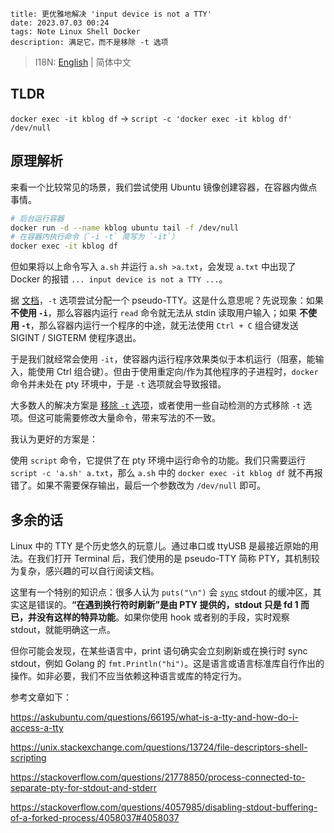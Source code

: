 ```
title: 更优雅地解决 'input device is not a TTY'
date: 2023.07.03 00:24
tags: Note Linux Shell Docker
description: 满足它，而不是移除 -t 选项
```

> I18N: [English](/./post/202307030023) | 简体中文

## TLDR

`docker exec -it kblog df` -> `script -c 'docker exec -it kblog df' /dev/null`

## 原理解析

来看一个比较常见的场景，我们尝试使用 Ubuntu 镜像创建容器，在容器内做点事情。

```sh
# 后台运行容器
docker run -d --name kblog ubuntu tail -f /dev/null
# 在容器内执行命令（`-i -t` 简写为 `-it`）
docker exec -it kblog df
```

但如果将以上命令写入 `a.sh` 并运行 `a.sh >a.txt`，会发现 `a.txt` 中出现了 Docker 的报错 `... input device is not a TTY ...`。

据 [文档](https://docs.docker.com/engine/reference/commandline/run/#name)，`-t` 选项尝试分配一个 pseudo-TTY。这是什么意思呢？先说现象：如果 **不使用 `-i`**，那么容器内运行 `read` 命令就无法从 stdin 读取用户输入；如果 **不使用 `-t`**，那么容器内运行一个程序的中途，就无法使用 `Ctrl + C` 组合键发送 SIGINT / SIGTERM 使程序退出。

于是我们就经常会使用 `-it`，使容器内运行程序效果类似于本机运行（阻塞，能输入，能使用 Ctrl 组合键）。但由于使用重定向/作为其他程序的子进程时，`docker` 命令并未处在 pty 环境中，于是 `-t` 选项就会导致报错。

大多数人的解决方案是 [移除 `-t` 选项](https://stackoverflow.com/a/48230089/11338291)，或者使用一些自动检测的方式移除 `-t` 选项。但这可能需要修改大量命令，带来写法的不一致。

我认为更好的方案是：

使用 `script` 命令，它提供了在 pty 环境中运行命令的功能。我们只需要运行 `script -c 'a.sh' a.txt`，那么 `a.sh` 中的 `docker exec -it kblog df` 就不再报错了。如果不需要保存输出，最后一个参数改为 `/dev/null` 即可。

## 多余的话

Linux 中的 TTY 是个历史悠久的玩意儿。通过串口或 ttyUSB 是最接近原始的用法。在我们打开 Terminal 后，我们使用的是 pseudo-TTY 简称 PTY，其机制较为复杂，感兴趣的可以自行阅读文档。

这里有一个特别的知识点：很多人认为 `puts("\n")` 会 [`sync`](https://man7.org/linux/man-pages/man2/sync.2.html) stdout 的缓冲区，其实这是错误的。**“在遇到换行符时刷新”是由 PTY 提供的，stdout 只是 fd 1 而已，并没有这样的特异功能**。如果你使用 hook 或者别的手段，实时观察 stdout，就能明确这一点。

但你可能会发现，在某些语言中，print 语句确实会立刻刷新或在换行时 sync stdout，例如 Golang 的 `fmt.Println("hi")`。这是语言或语言标准库自行作出的操作。如非必要，我们不应当依赖这种语言或库的特定行为。

参考文章如下：

https://askubuntu.com/questions/66195/what-is-a-tty-and-how-do-i-access-a-tty

https://unix.stackexchange.com/questions/13724/file-descriptors-shell-scripting

https://stackoverflow.com/questions/21778850/process-connected-to-separate-pty-for-stdout-and-stderr

https://stackoverflow.com/questions/4057985/disabling-stdout-buffering-of-a-forked-process/4058037#4058037
